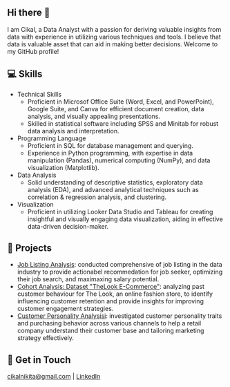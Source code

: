## Hi there 👋

I am Cikal, a Data Analyst with a passion for deriving valuable insights from data with experience in utilizing various techniques and tools. I believe that data is valuable asset that can aid in making better decisions. Welcome to my GitHub profile!

## 💻 Skills

* Technical Skills
  * Proficient in Microsof Office Suite (Word, Excel, and PowerPoint), Google Suite, and Canva for efficient document creation, data analysis, and visually appealing presentations.
  * Skilled in statistical software including SPSS and Minitab for robust data analysis and interpretation.
* Programming Language
  * Proficient in SQL for database management and querying.
  * Experience in Python programming, with expertise in data manipulation (Pandas), numerical computing (NumPy), and data visualization (Matplotlib).
* Data Analysis
  * Solid understanding of descriptive statistics, exploratory data analysis (EDA), and advanced analytical techniques such as correlation & regression analysis, and clustering.
* Visualization
  * Proficient in utilizing Looker Data Studio and Tableau for creating insightful and visually engaging data visualization, aiding in effective data-driven decision-maker.

## 📂 Projects
* [Job Listing Analysis](google.com): conducted comprehensive of job listing in the data industry to provide actionabel recommedation for job seeker, optimizing their job search, and maximaxing salary potential.
* [Cohort Analysis: Dataset "TheLook E-Commerce"](google.com): analyzing past customer behaviour for The Look, an online fashion store, to identify influencing customer retention and provide insights for improving customer engagement strategies.
* [Customer Personality Analysisi](google.com): investigated customer personality traits and purchasing behavior across various channels to help a retail company understand their customer base and tailoring marketing strategy effectively.

## 📨 Get in Touch
[cikalnikita@gmail.com](mailto:cikalnikita@gmail.com) | [LinkedIn](https://www.linkedin.com/in/cikalnikita/)
